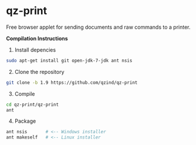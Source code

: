 qz-print
========

Free browser applet for sending documents and raw commands to a printer.

**Compilation Instructions**

 1. Install depencies
  ```bash
  sudo apt-get install git open-jdk-7-jdk ant nsis
  ```
  
 2. Clone the repository
 ```bash
 git clone -b 1.9 https://github.com/qzind/qz-print
 ```
 
 3. Compile
 ```bash
 cd qz-print/qz-print
 ant
 ```
 
 4. Package
 ```bash
 ant nsis       # <-- Windows installer
 ant makeself   # <-- Linux installer
 ```
